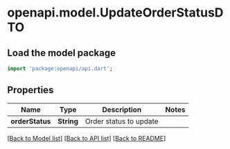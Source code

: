 # openapi.model.UpdateOrderStatusDTO

## Load the model package
```dart
import 'package:openapi/api.dart';
```

## Properties
Name | Type | Description | Notes
------------ | ------------- | ------------- | -------------
**orderStatus** | **String** | Order status to update | 

[[Back to Model list]](../README.md#documentation-for-models) [[Back to API list]](../README.md#documentation-for-api-endpoints) [[Back to README]](../README.md)


